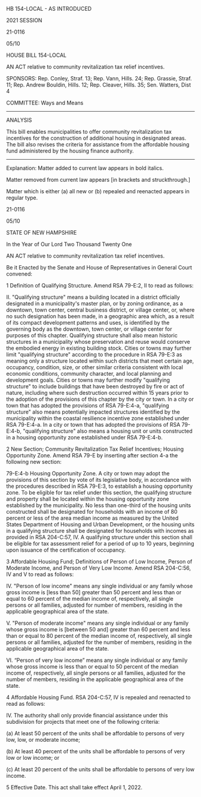  HB 154-LOCAL - AS INTRODUCED

 

 

2021 SESSION

 21-0116

 05/10

 

HOUSE BILL 154-LOCAL

 

AN ACT relative to community revitalization tax relief incentives.

 

SPONSORS: Rep. Conley, Straf. 13; Rep. Vann, Hills. 24; Rep. Grassie, Straf. 11; Rep. Andrew Bouldin, Hills. 12; Rep. Cleaver, Hills. 35; Sen. Watters, Dist 4

 

COMMITTEE: Ways and Means

 

-----------------------------------------------------------------

 

ANALYSIS

 

 This bill enables municipalities to offer community revitalization tax incentives for the construction of additional housing in designated areas. The bill also revises the criteria for assistance from the affordable housing fund administered by the housing finance authority.

 

- - - - - - - - - - - - - - - - - - - - - - - - - - - - - - - - - - - - - - - - - - - - - - - - - - - - - - - - - - - - - - - - - - - - - - - - - - - 

 

Explanation: Matter added to current law appears in bold italics.

 Matter removed from current law appears [in brackets and struckthrough.]

 Matter which is either (a) all new or (b) repealed and reenacted appears in regular type.

 21-0116

 05/10

 

STATE OF NEW HAMPSHIRE

 

In the Year of Our Lord Two Thousand Twenty One

 

AN ACT relative to community revitalization tax relief incentives.

 

Be it Enacted by the Senate and House of Representatives in General Court convened:

 

 1 Definition of Qualifying Structure. Amend RSA 79-E:2, II to read as follows:

 II. "Qualifying structure" means a building located in a district officially designated in a municipality's master plan, or by zoning ordinance, as a downtown, town center, central business district, or village center, or, where no such designation has been made, in a geographic area which, as a result of its compact development patterns and uses, is identified by the governing body as the downtown, town center, or village center for purposes of this chapter. Qualifying structure shall also mean historic structures in a municipality whose preservation and reuse would conserve the embodied energy in existing building stock. Cities or towns may further limit "qualifying structure" according to the procedure in RSA 79-E:3 as meaning only a structure located within such districts that meet certain age, occupancy, condition, size, or other similar criteria consistent with local economic conditions, community character, and local planning and development goals. Cities or towns may further modify "qualifying structure" to include buildings that have been destroyed by fire or act of nature, including where such destruction occurred within 15 years prior to the adoption of the provisions of this chapter by the city or town. In a city or town that has adopted the provisions of RSA 79-E:4-a, "qualifying structure" also means potentially impacted structures identified by the municipality within the coastal resilience incentive zone established under RSA 79-E:4-a. In a city or town that has adopted the provisions of RSA 79-E:4-b, "qualifying structure" also means a housing unit or units constructed in a housing opportunity zone established under RSA 79-E:4-b. 

 2 New Section; Community Revitalization Tax Relief Incentives; Housing Opportunity Zone. Amend RSA 79-E by inserting after section 4-a the following new section:

 79-E:4-b Housing Opportunity Zone. A city or town may adopt the provisions of this section by vote of its legislative body, in accordance with the procedures described in RSA 79-E:3, to establish a housing opportunity zone. To be eligible for tax relief under this section, the qualifying structure and property shall be located within the housing opportunity zone established by the municipality. No less than one-third of the housing units constructed shall be designated for households with an income of 80 percent or less of the area median income as measured by the United States Department of Housing and Urban Development, or the housing units in a qualifying structure shall be designated for households with incomes as provided in RSA 204-C:57, IV. A qualifying structure under this section shall be eligible for tax assessment relief for a period of up to 10 years, beginning upon issuance of the certification of occupancy.

 3 Affordable Housing Fund; Definitions of Person of Low Income, Person of Moderate Income, and Person of Very Low Income. Amend RSA 204-C:56, IV and V to read as follows:

 IV. "Person of low income" means any single individual or any family whose gross income is [less than 50] greater than 50 percent and less than or equal to 60 percent of the median income of, respectively, all single persons or all families, adjusted for number of members, residing in the applicable geographical area of the state. 

 V. "Person of moderate income" means any single individual or any family whose gross income is [between 50 and] greater than 60 percent and less than or equal to 80 percent of the median income of, respectively, all single persons or all families, adjusted for the number of members, residing in the applicable geographical area of the state. 

 VI. “Person of very low income” means any single individual or any family whose gross income is less than or equal to 50 percent of the median income of, respectively, all single persons or all families, adjusted for the number of members, residing in the applicable geographical area of the state.

 4 Affordable Housing Fund. RSA 204-C:57, IV is repealed and reenacted to read as follows:

 IV. The authority shall only provide financial assistance under this subdivision for projects that meet one of the following criteria: 

 (a) At least 50 percent of the units shall be affordable to persons of very low, low, or moderate income;

 (b) At least 40 percent of the units shall be affordable to persons of very low or low income; or

 (c) At least 20 percent of the units shall be affordable to persons of very low income.

 5 Effective Date. This act shall take effect April 1, 2022.

